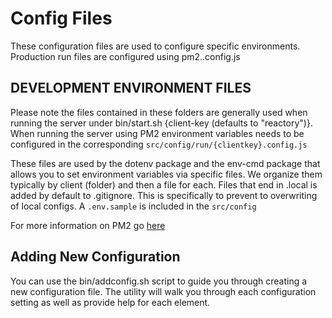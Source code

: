 # Config Files

These configuration files are used to configure specific environments. Production run files are configured using pm2.<environment>.config.js
## DEVELOPMENT ENVIRONMENT FILES
Please note the files contained in these folders are generally used when running the server under bin/start.sh {client-key (defaults to "reactory")}. When running the server using PM2 environment variables needs to be configured in the corresponding ``src/config/run/{clientkey}.config.js``

These files are used by the dotenv package and the env-cmd package that allows you to set environment variables via specific files.  We organize them typically by client (folder) and then a file for each.  Files that end in .local is added by default to .gitignore. This is specifically to prevent to overwriting of local configs. A `.env.sample` is included in the `src/config` 

For more information on PM2 go [here](https://pm2.io)

## Adding New Configuration
You can use the bin/addconfig.sh script to guide you through creating a new configuration file.  The utility will walk you through each configuration setting as well as provide help for each element.